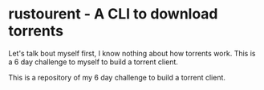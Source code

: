 # rustourent - A CLI to download torrents

Let's talk bout myself first, I know nothing about how torrents work. This is a 6 day challenge to myself to build a torrent client.

This is a repository of my 6 day challenge to build a torrent client.

